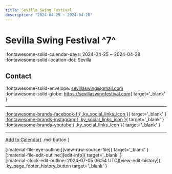 ```yaml
---
title: Sevilla Swing Festival
description: "2024-04-25 ~ 2024-04-28"
---
```


# Sevilla Swing Festival ^7^

:fontawesome-solid-calendar-days: 2024-04-25 ~ 2024-04-28  
:fontawesome-solid-location-dot: Sevilla  

## Contact

:fontawesome-solid-envelope: <sevillaswing@gmail.com>  
:fontawesome-solid-globe: <https://sevillaswingfestival.com>{ target='_blank' }  

---

 [:fontawesome-brands-facebook-f:{ .ky_social_links_icon }](https://www.facebook.com/SevillaSwingFestival){ target='_blank' } [:fontawesome-brands-instagram:{ .ky_social_links_icon }](https://instagram.com/sevillaswing){ target='_blank' } [:fontawesome-brands-youtube:{ .ky_social_links_icon }](https://youtube.com/@sevillaswingfestival691){ target='_blank' }

---

[Add to Calendar](https://swing.news/ics/2024/es_ES/sevilla-swing-festival-2024){ .md-button }

<div class="ky_page_footer" markdown>
<div class="ky_page_footer_trailing" markdown="span">
[:material-file-eye-outline:][view-raw-source-file]{ target='_blank' }
[:material-file-edit-outline:][edit-info]{ target='_blank' }
</div>
<div class="ky_page_footer_leading" markdown="span">
[:material-clock-edit-outline: 2024-07-05 06:54 UTC][view-edit-history]{ .ky_page_footer_history_button target='_blank' }
</div>
</div>

[view-raw-source-file]: https://github.com/swingdance/events/blob/main/2024/es_ES/sevilla-swing-festival-2024.json "View Raw Source File"
[edit-info]: https://github.com/swingdance/events/issues/new?assignees=&labels=update+event&projects=&template=03-update_entity.yml&title=%5B2024%2Fes_ES%5D%20Update%20Event%3A%20Sevilla%20Swing%20Festival&region=es_ES&year=2024&id=sevilla-swing-festival-2024&name=Sevilla%20Swing%20Festival&org_id= "Edit Info"

[view-edit-history]: https://github.com/swingdance/events/commits/main/2024/es_ES/sevilla-swing-festival-2024.json "View Edit History"
